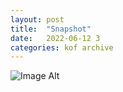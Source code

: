 ```yaml
---
layout:	post
title:	"Snapshot"
date:	2022-06-12 3
categories:	kof archive
---
```


![Image Alt](https://k0f.github.io/assets/2022-06-12-114310.jpg)